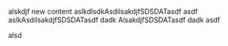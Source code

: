 alskdjf
new content
aslkdlsdkAsdilsakdjfSDSDATasdf
asdf
aslkAsdilsakdjfSDSDATasdf
dadk
AlsakdjfSDSDATasdf
dadk
asdf

alsd
